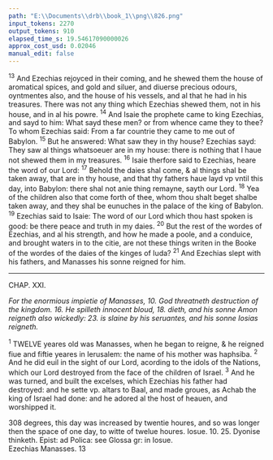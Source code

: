 ```yaml
---
path: "E:\\Documents\\drb\\book_1\\png\\826.png"
input_tokens: 2270
output_tokens: 910
elapsed_time_s: 19.54617090000026
approx_cost_usd: 0.02046
manual_edit: false
---
```

<sup>13</sup> And Ezechias rejoyced in their coming, and he shewed them the house of aromatical spices, and gold and siluer, and diuerse precious odours, oyntmentes also, and the house of his vessels, and al that he had in his treasures. There was not any thing which Ezechias shewed them, not in his house, and in al his powre. <sup>14</sup> And Isaie the prophete came to king Ezechias, and sayd to him: What sayd these men? or from whence came they to thee? To whom Ezechias said: From a far countrie they came to me out of Babylon. <sup>15</sup> But he answered: What saw they in thy house? Ezechias sayd: They saw al things whatsoeuer are in my house: there is nothing that I haue not shewed them in my treasures. <sup>16</sup> Isaie therfore said to Ezechias, heare the word of our Lord: <sup>17</sup> Behold the daies shal come, & al things shal be taken away, that are in thy house, and that thy fathers haue layd vp vntil this day, into Babylon: there shal not anie thing remayne, sayth our Lord. <sup>18</sup> Yea of the children also that come forth of thee, whom thou shalt beget shalbe taken away, and they shal be eunuches in the palace of the king of Babylon. <sup>19</sup> Ezechias said to Isaie: The word of our Lord which thou hast spoken is good: be there peace and truth in my daies. <sup>20</sup> But the rest of the wordes of Ezechias, and al his strength, and how he made a poole, and a conduice, and brought waters in to the citie, are not these things writen in the Booke of the wordes of the daies of the kinges of Iuda? <sup>21</sup> And Ezechias slept with his fathers, and Manasses his sonne reigned for him.

<hr>

CHAP. XXI.

*For the enormious impietie of Manasses, 10. God threatneth destruction of the kingdom. 16. He spilleth innocent bloud, 18. dieth, and his sonne Amon reigneth also wickedly: 23. is slaine by his seruantes, and his sonne Iosias reigneth.*

<sup>1</sup> TWELVE yeares old was Manasses, when he began to reigne, & he reigned fiue and fiftie yeares in Ierusalem: the name of his mother was haphsiba. <sup>2</sup> And he did euil in the sight of our Lord, acording to the idols of the Nations, which our Lord destroyed from the face of the children of Israel. <sup>3</sup> And he was turned, and built the excelses, which Ezechias his father had destroyed: and he sette vp. altars to Baal, and made groues, as Achab the king of Israel had done: and he adored al the host of heauen, and worshipped it.

[^1]: *Iosue. 10. 25. Dyonise thinketh. Epist: ad Polica: see Glossa gr: in Iosue.*

<aside>308 degrees, this day was increased by twentie houres, and so was longer then the space of one day, to witte of twelue houres. Iosue. 10. 25. Dyonise thinketh. Epist: ad Polica: see Glossa gr: in Iosue.</aside>

<aside>Ezechias Manasses. 13</aside>
